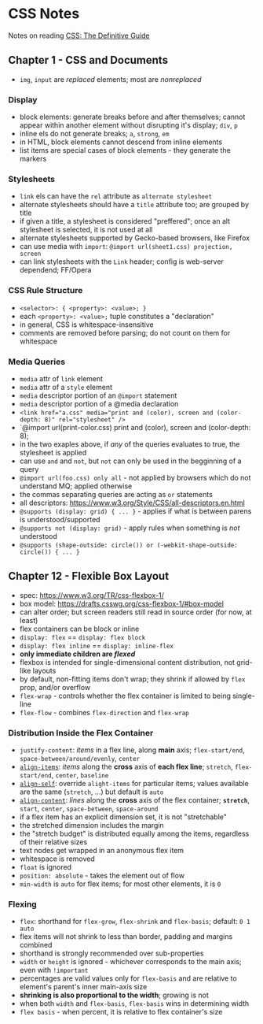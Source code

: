 # CSS Notes

Notes on reading [CSS: The Definitive Guide](http://amzn.eu/6m7B078)

## Chapter 1 - CSS and Documents
- `img`, `input` are _replaced_ elements; most are _nonreplaced_

### Display
- block elements: generate breaks before and after themselves; cannot appear within another element without disrupting it's display; `div`, `p`
- inline els do not generate breaks; `a`, `strong`, `em`
- in HTML, block elements cannot descend from inline elements
- list items are special cases of block elements - they generate the markers

### Stylesheets
- `link` els can have the `rel` attribute as `alternate stylesheet`
- alternate stylesheets should have a `title` attribute too; are grouped by title
- if given a title, a stylesheet is considered "preffered"; once an alt stylesheet is selected, it is not used at all
- alternate stylesheets supported by Gecko-based browsers, like Firefox
- can use media with `import`: `@import url(sheet1.css) projection, screen`
- can link stylesheets with the `Link` header; config is web-server dependend; FF/Opera

### CSS Rule Structure
- `<selector>: { <property>: <value>; }`
- each `<property>: <value>;` tuple constitutes a "declaration"
- in general, CSS is whitespace-insensitive
- comments are removed before parsing; do not count on them for whitespace

### Media Queries
- `media` attr of `link` element
- `media` attr of a `style` element
- `media` descriptor portion of an `@import` statement
- `media` descriptor portion of a @media declaration
- `<link href="a.css" media="print and (color), screen and (color-depth: 8)" rel="stylesheet" />`
- `@import url(print-color.css) print and (color), screen and (color-depth: 8);
- in the two exaples above, if _any_ of the queries evaluates to true, the stylesheet is applied
- can use `and` and `not`, but `not` can only be used in the begginning of a query
- `@import url(foo.css) only all` - not applied by browsers which do not understand MQ; applied otherwise
- the commas separating queries are acting as `or` statements
- all descriptors: https://www.w3.org/Style/CSS/all-descriptors.en.html
- `@supports (display: grid) { ... }` - applies if what is between parens is understood/supported
- `@supports not (display: grid)` - apply rules when something is _not_ understood
- `@supports (shape-outside: circle()) or (-webkit-shape-outside: circle()) { ... }`

## Chapter 12 - Flexible Box Layout
- spec: https://www.w3.org/TR/css-flexbox-1/
- box model: https://drafts.csswg.org/css-flexbox-1/#box-model
- can alter order; but screen readers still read in source order (for now, at least)
- flex containers can be block or inline
- `display: flex` == `display: flex block`
- `display: flex inline` == `display: inline-flex`
- **only immediate children are _flexed_**
- flexbox is intended for single-dimensional content distribution, not grid-like layouts
- by default, non-fitting items don't wrap; they shrink if allowed by `flex` prop, and/or overflow
- `flex-wrap` - controls whether the flex container is limited to being single-line
- `flex-flow` - combines `flex-direction` and `flex-wrap`

### Distribution Inside the Flex Container
- `justify-content`: _items_ in a flex line, along **main** axis; `flex-start/end`, `space-between/around/evenly`, `center`
- [`align-items`](https://drafts.csswg.org/css-flexbox-1/#align-items-property): _items_ along the **cross** axis of **each flex line**; `stretch`, `flex-start/end`, `center`, `baseline`
- [`align-self`](https://drafts.csswg.org/css-flexbox-1/#align-items-property): override `alight-items` for particular items; values available are the same (`stretch`, ...) but default is `auto`
- [`align-content`](https://drafts.csswg.org/css-flexbox-1/#align-content-property): _lines_ along the **cross** axis of the flex container; **`stretch`**, `start`, `center`, `space-between`, `space-around`
- if a flex item has an explicit dimension set, it is not "stretchable"
- the stretched dimension includes the margin
- the "stretch budget" is distributed equally among the items, regardless of their relative sizes
- text nodes get wrapped in an anonymous flex item
- whitespace is removed
- `float` is ignored
- `position: absolute` - takes the element out of flow
- `min-width` is `auto` for flex items; for most other elements, it is `0`

### Flexing
- `flex`: shorthand for `flex-grow`, `flex-shrink` and `flex-basis`; default: `0 1 auto`
- flex items will not shrink to less than border, padding and margins combined
- shorthand is strongly recommended over sub-properties
- `width` or `height` is ignored - whichever corresponds to the main axis; even with `!important`
- percentages are valid values only for `flex-basis` and are relative to element's parent's inner main-axis size
- **shrinking is also proportional to the width**; growing is not
- when both `width` and `flex-basis`, `flex-basis` wins in determining width
- `flex basis` - when percent, it is relative to flex container's size

